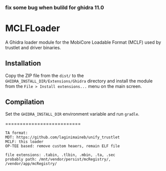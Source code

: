 ### fix some bug when bulild for ghidra 11.0

# MCLFLoader

A Ghidra loader module for the MobiCore Loadable Format (MCLF) used by trustlet and driver binaries.

## Installation

Copy the ZIP file from the `dist/` to the `GHIDRA_INSTALL_DIR/Extensions/Ghidra` directory and install the module from the `File > Install extensions...` menu on the main screen.

## Compilation

Set the `GHIDRA_INSTALL_DIR` environment variable and run `gradle`.


==========================
```
TA format: 
MDT: https://github.com/laginimaineb/unify_trustlet
MCLF: this loader
OP-TEE based: remove custom heaers, remain ELF file

file extensions: .tabin, .tlbin, .mbin, .ta, .sec
probably path: /mnt/vendor/persist/mcRegistry/, /vendor/app/mcRegistry/
```
